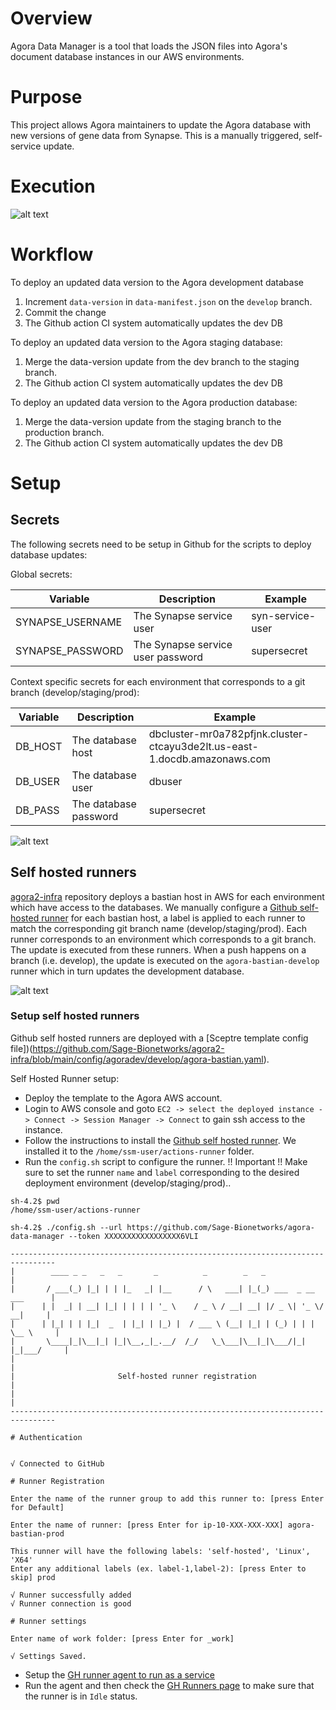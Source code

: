 # Overview
Agora Data Manager is a tool that loads the JSON files into Agora's document database
instances in our AWS environments.

# Purpose
This project allows Agora maintainers to update the Agora database with
new versions of gene data from Synapse.  This is a manually triggered,
self-service update.

# Execution

![alt text][db_update]

# Workflow

To deploy an updated data version to the Agora development database
1. Increment `data-version` in `data-manifest.json` on the `develop` branch.
2. Commit the change
3. The Github action CI system automatically updates the dev DB


To deploy an updated data version to the Agora staging database:
1. Merge the data-version update from the dev branch to the staging branch.
2. The Github action CI system automatically updates the dev DB

To deploy an updated data version to the Agora production database:
1. Merge the data-version update from the staging branch to the production branch.
2. The Github action CI system automatically updates the dev DB


# Setup

## Secrets

The following secrets need to be setup in Github for the scripts to deploy database updates:

Global secrets:

| Variable             | Description                       | Example                     |
|----------------------|-----------------------------------|-----------------------------|
| SYNAPSE_USERNAME     | The Synapse service user          | syn-service-user            |
| SYNAPSE_PASSWORD     | The Synapse service user password | supersecret                 |


Context specific secrets for each environment that corresponds to a git branch (develop/staging/prod):

| Variable  | Description                 | Example                                                                   |
|-----------|-----------------------------|---------------------------------------------------------------------------|
| DB_HOST   | The database host           | dbcluster-mr0a782pfjnk.cluster-ctcayu3de2lt.us-east-1.docdb.amazonaws.com |
| DB_USER   | The database user           | dbuser                                                                    |
| DB_PASS   | The database password       | supersecret                                                               |


![alt text][github_secrets]


## Self hosted runners

[agora2-infra] repository deploys a bastian host in AWS for each environment which have access to
the databases.  We manually configure a [Github self-hosted runner](https://docs.github.com/en/actions/hosting-your-own-runners)
for each bastian host, a label is applied to each runner to match the corresponding git branch name (develop/staging/prod).
Each runner corresponds to an environment which corresponds to a git branch. The update is
executed from these runners.  When a push happens on a branch (i.e. develop), the update
is executed on the `agora-bastian-develop` runner which in turn updates the development database.


![alt text][self_hosted_runners]


### Setup self hosted runners

Github self hosted runners are deployed with a [Sceptre template config file])(https://github.com/Sage-Bionetworks/agora2-infra/blob/main/config/agoradev/develop/agora-bastian.yaml).

Self Hosted Runner setup:
* Deploy the template to the Agora AWS account.
* Login to AWS console and goto `EC2 -> select the deployed instance -> Connect -> Session Manager -> Connect` to gain ssh access to the instance.
* Follow the instructions to install the [Github self hosted runner](https://docs.github.com/en/actions/hosting-your-own-runners/managing-self-hosted-runners/adding-self-hosted-runners#adding-a-self-hosted-runner-to-a-repository).  We installed it to the `/home/ssm-user/actions-runner` folder.
* Run the `config.sh` script to configure the runner.  !! Important !! Make sure to set the runner `name` and `label` corresponding to the desired deployment environment (develop/staging/prod)..
```text
sh-4.2$ pwd
/home/ssm-user/actions-runner

sh-4.2$ ./config.sh --url https://github.com/Sage-Bionetworks/agora-data-manager --token XXXXXXXXXXXXXXXXX6VLI

--------------------------------------------------------------------------------
|        ____ _ _   _   _       _          _        _   _                      |
|       / ___(_) |_| | | |_   _| |__      / \   ___| |_(_) ___  _ __  ___      |
|      | |  _| | __| |_| | | | | '_ \    / _ \ / __| __| |/ _ \| '_ \/ __|     |
|      | |_| | | |_|  _  | |_| | |_) |  / ___ \ (__| |_| | (_) | | | \__ \     |
|       \____|_|\__|_| |_|\__,_|_.__/  /_/   \_\___|\__|_|\___/|_| |_|___/     |
|                                                                              |
|                       Self-hosted runner registration                        |
|                                                                              |
--------------------------------------------------------------------------------

# Authentication


√ Connected to GitHub

# Runner Registration

Enter the name of the runner group to add this runner to: [press Enter for Default]

Enter the name of runner: [press Enter for ip-10-XXX-XXX-XXX] agora-bastian-prod

This runner will have the following labels: 'self-hosted', 'Linux', 'X64'
Enter any additional labels (ex. label-1,label-2): [press Enter to skip] prod

√ Runner successfully added
√ Runner connection is good

# Runner settings

Enter name of work folder: [press Enter for _work]

√ Settings Saved.
```
* Setup the [GH runner agent to run as a service](https://docs.github.com/en/actions/hosting-your-own-runners/managing-self-hosted-runners/configuring-the-self-hosted-runner-application-as-a-service)
* Run the agent and then check the [GH Runners page](https://github.com/Sage-Bionetworks/agora-data-manager/settings/actions/runners) to make sure that the runner is in `Idle` status.

[db_update]: agora-db-update.drawio.png "update diagram"
[github_secrets]: github_secrets.png "github secrets screen"
[self_hosted_runners]: self-hosted-runners.png "self hosted runners"
[agora2-infra]: https://github.com/Sage-Bionetworks/agora2-infra "agora2-infra repository"
[Github self-hosted runners]: https://docs.github.com/en/actions/hosting-your-own-runners/managing-self-hosted-runners/about-self-hosted-runners#about-self-hosted-runners

